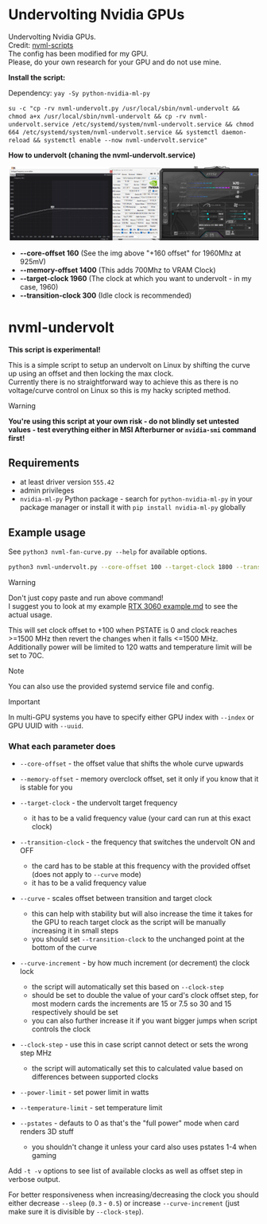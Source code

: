 # Undervolting Nvidia GPUs

Undervolting Nvidia GPUs.<br>
Credit: [nvml-scripts](https://github.com/jacklul/nvml-scripts)<br>
The config has been modified for my GPU. <br>
Please, do your own research for your GPU and do not use mine.<br>

**Install the script:**

Dependency: `yay -Sy python-nvidia-ml-py`
```
su -c "cp -rv nvml-undervolt.py /usr/local/sbin/nvml-undervolt && chmod a+x /usr/local/sbin/nvml-undervolt && cp -rv nvml-undervolt.service /etc/systemd/system/nvml-undervolt.service && chmod 664 /etc/systemd/system/nvml-undervolt.service && systemctl daemon-reload && systemctl enable --now nvml-undervolt.service"
```

**How to undervolt (chaning the nvml-undervolt.service)**

![base](/nvml-undervolt/base.png)
* **--core-offset 160** (See the img above "+160 offset" for 1960Mhz at 925mV)
* **--memory-offset 1400** (This adds 700Mhz to VRAM Clock)
* **--target-clock 1960** (The clock at which you want to undervolt - in my case, 1960)
* **--transition-clock 300** (Idle clock is recommended)

# nvml-undervolt

**This script is experimental!**

This is a simple script to setup an undervolt on Linux by shifting the curve up using an offset and then locking the max clock.  
Currently there is no straightforward way to achieve this as there is no voltage/curve control on Linux so this is my hacky scripted method.

> [!WARNING]
> **You're using this script at your own risk - do not blindly set untested values - test everything either in MSI Afterburner or `nvidia-smi` command first!**

## Requirements

- at least driver version `555.42`
- admin privileges
- `nvidia-ml-py` Python package - search for `python-nvidia-ml-py` in your package manager or install it with `pip install nvidia-ml-py` globally

## Example usage

See `python3 nvml-fan-curve.py --help` for available options.

```bash
python3 nvml-undervolt.py --core-offset 100 --target-clock 1800 --transition-clock 1500 --power-limit 150 --temperature-limit 70
```

> [!WARNING]
> Don't just copy paste and run above command!  
> I suggest you to look at my example [RTX 3060 example.md](RTX%203060%20example.md) to see the actual usage.

This will set clock offset to +100 when PSTATE is 0 and clock reaches >=1500 MHz then revert the changes when it falls <=1500 MHz.  
Additionally power will be limited to 120 watts and temperature limit will be set to 70C.

> [!NOTE]
> You can also use the provided systemd service file and config.

> [!IMPORTANT]
> In multi-GPU systems you have to specify either GPU index with `--index` or GPU UUID with `--uuid`.

### What each parameter does

- `--core-offset` - the offset value that shifts the whole curve upwards

- `--memory-offset` - memory overclock offset, set it only if you know that it is stable for you

- `--target-clock` - the undervolt target frequency
  - it has to be a valid frequency value (your card can run at this exact clock)

- `--transition-clock` - the frequency that switches the undervolt ON and OFF
  - the card has to be stable at this frequency with the provided offset (does not apply to `--curve` mode)
  - it has to be a valid frequency value

- `--curve` - scales offset between transition and target clock
  - this can help with stability but will also increase the time it takes for the GPU to reach target clock as the script will be manually increasing it in small steps
  - you should set `--transition-clock` to the unchanged point at the bottom of the curve

- `--curve-increment` - by how much increment (or decrement) the clock lock
  - the script will automatically set this based on `--clock-step`
  - should be set to double the value of your card's clock offset step, for most modern cards the increments are 15 or 7.5 so 30 and 15 respectively should be set
  - you can also further increase it if you want bigger jumps when script controls the clock

- `--clock-step` - use this in case script cannot detect or sets the wrong step MHz
  - the script will automatically set this to calculated value based on differences between supported clocks

- `--power-limit` - set power limit in watts

- `--temperature-limit` - set temperature limit

- `--pstates` - defauts to 0 as that's the "full power" mode when card renders 3D stuff
  - you shouldn't change it unless your card also uses pstates 1-4 when gaming

Add `-t -v` options to see list of available clocks as well as offset step in verbose output.

For better responsiveness when increasing/decreasing the clock you should either decrease `--sleep` (`0.3` - `0.5`) or increase `--curve-increment` (just make sure it is divisible by `--clock-step`).
